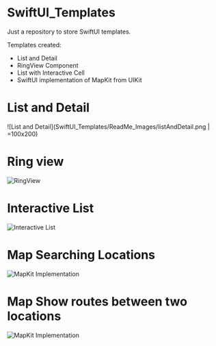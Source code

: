 # SwiftUI_Templates
Just a repository to store SwiftUI templates.

Templates created:
- List and Detail
- RingView Component
- List with Interactive Cell
- SwiftUI implementation of MapKit from UIKit

# List and Detail
![List and Detail](SwiftUI_Templates/ReadMe_Images/listAndDetail.png | =100x200)

# Ring view
![RingView](SwiftUI_Templates/ReadMe_Images/ringView.png)

# Interactive List
![Interactive List](SwiftUI_Templates/ReadMe_Images/PlacesLivedList.png)

# Map Searching Locations
![MapKit Implementation](SwiftUI_Templates/ReadMe_Images/mapkitUIKit.png)

# Map Show routes between two locations
![MapKit Implementation](SwiftUI_Templates/ReadMe_Images/mapkitUIKit.png)